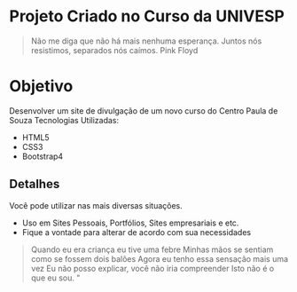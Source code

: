 # Projeto Criado no Curso da UNIVESP


> Não me diga que não há mais nenhuma esperança. 
Juntos nós resistimos, separados nós caímos. 
Pink Floyd


# Objetivo
Desenvolver um site de divulgação de um novo curso do Centro Paula de Souza
Tecnologias Utilizadas:

  - HTML5
  - CSS3
  - Bootstrap4

## Detalhes
Você pode utilizar nas mais diversas situações.
  - Uso em Sites Pessoais, Portfólios, Sites empresariais e etc.
  - Fique a vontade para alterar de acordo com sua necessidades





> Quando eu era criança eu tive uma febre
Minhas mãos se sentiam como se fossem dois balões
Agora eu tenho essa sensação mais uma vez
Eu não posso explicar, você não iria compreender
Isto não é o que eu sou. "

